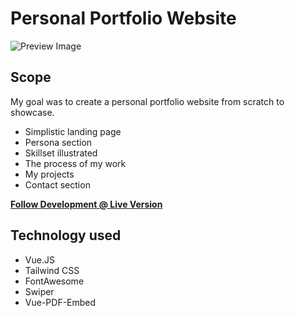 # Personal Portfolio Website
![Preview Image](https://mathiasweibeck.com/assets/project_1.27e9cfc0.webp)

## Scope
My goal was to create a personal portfolio website from scratch to showcase. 

- Simplistic landing page
- Persona section 
- Skillset illustrated
- The process of my work 
- My projects 
- Contact section

[**Follow Development @ Live Version**](https://mathiasweibeck.com/)

## Technology used
- Vue.JS
- Tailwind CSS
- FontAwesome
- Swiper
- Vue-PDF-Embed
